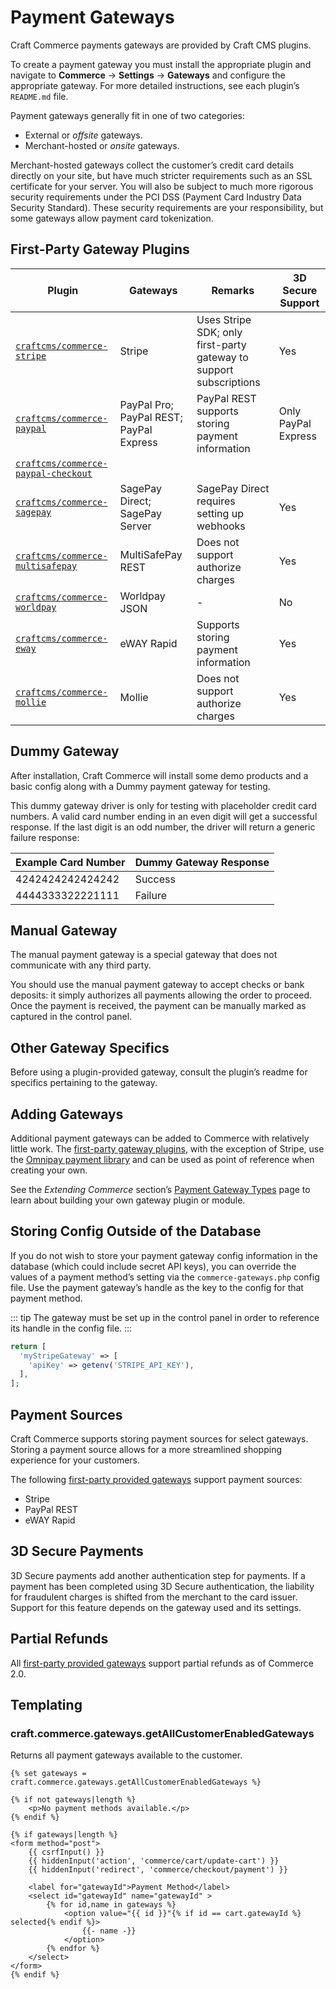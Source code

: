 # Payment Gateways

Craft Commerce payments gateways are provided by Craft CMS plugins.

To create a payment gateway you must install the appropriate plugin and navigate to **Commerce** → **Settings** → **Gateways** and configure the appropriate gateway. For more detailed instructions, see each plugin’s `README.md` file.

Payment gateways generally fit in one of two categories:

- External or _offsite_ gateways.
- Merchant-hosted or _onsite_ gateways.

Merchant-hosted gateways collect the customer’s credit card details directly on your site, but have much stricter requirements such as an SSL certificate for your server. You will also be subject to much more rigorous security requirements under the PCI DSS (Payment Card Industry Data Security Standard). These security requirements are your responsibility, but some gateways allow payment card tokenization.

## First-Party Gateway Plugins

| Plugin                                                                                      | Gateways                                | Remarks                                                            | 3D Secure Support   |
| ------------------------------------------------------------------------------------------- | --------------------------------------- | ------------------------------------------------------------------ | ------------------- |
| [`craftcms/commerce-stripe`](https://github.com/craftcms/commerce-stripe)                   | Stripe                                  | Uses Stripe SDK; only first-party gateway to support subscriptions | Yes                 |
| [`craftcms/commerce-paypal`](https://github.com/craftcms/commerce-paypal)                   | PayPal Pro; PayPal REST; PayPal Express | PayPal REST supports storing payment information                   | Only PayPal Express |
| [`craftcms/commerce-paypal-checkout`](https://github.com/craftcms/commerce-paypal-checkout) |                                         |                                                                    |                     |
| [`craftcms/commerce-sagepay`](https://github.com/craftcms/commerce-sagepay)                 | SagePay Direct; SagePay Server          | SagePay Direct requires setting up webhooks                        | Yes                 |
| [`craftcms/commerce-multisafepay`](https://github.com/craftcms/commerce-multisafepay)       | MultiSafePay REST                       | Does not support authorize charges                                 | Yes                 |
| [`craftcms/commerce-worldpay`](https://github.com/craftcms/commerce-worldpay)               | Worldpay JSON                           | -                                                                  | No                  |
| [`craftcms/commerce-eway`](https://github.com/craftcms/commerce-eway)                       | eWAY Rapid                              | Supports storing payment information                               | Yes                 |
| [`craftcms/commerce-mollie`](https://github.com/craftcms/commerce-mollie)                   | Mollie                                  | Does not support authorize charges                                 | Yes                 |

## Dummy Gateway

After installation, Craft Commerce will install some demo products and a basic config along with a Dummy payment gateway for testing.

This dummy gateway driver is only for testing with placeholder credit card numbers. A valid card number ending in an even digit will get a successful response. If the last digit is an odd number, the driver will return a generic failure response:

Example Card Number | Dummy Gateway Response
------------------- | ----------------------
4242424242424242  | <span class="text-green"> <check-mark class="inline" /> Success</span>
4444333322221111  | <span class="text-red"> <x-mark class="inline" /> Failure</span>

## Manual Gateway

The manual payment gateway is a special gateway that does not communicate with any third party.

You should use the manual payment gateway to accept checks or bank deposits: it simply authorizes all payments allowing the order to proceed. Once the payment is received, the payment can be manually marked as captured in the control panel.

## Other Gateway Specifics

Before using a plugin-provided gateway, consult the plugin’s readme for specifics pertaining to the gateway.

## Adding Gateways

Additional payment gateways can be added to Commerce with relatively little work. The [first-party gateway plugins](#first-party-gateway-plugins), with the exception of Stripe, use the [Omnipay payment library](https://github.com/craftcms/commerce-omnipay) and can be used as point of reference when creating your own.

See the _Extending Commerce_ section’s [Payment Gateway Types](extend/payment-gateway-types.md) page to learn about building your own gateway plugin or module.

## Storing Config Outside of the Database

If you do not wish to store your payment gateway config information in the database (which could include secret API keys), you can override the values of a payment method’s setting via the `commerce-gateways.php` config file. Use the payment gateway’s handle as the key to the config for that payment method.

::: tip
The gateway must be set up in the control panel in order to reference its handle in the config file.
:::

```php
return [
  'myStripeGateway' => [
    'apiKey' => getenv('STRIPE_API_KEY'),
  ],
];
```

## Payment Sources

Craft Commerce supports storing payment sources for select gateways. Storing a payment source allows for a more streamlined shopping experience for your customers.

The following [first-party provided gateways](#first-party-gateway-plugins) support payment sources:

- Stripe
- PayPal REST
- eWAY Rapid

## 3D Secure Payments

3D Secure payments add another authentication step for payments. If a payment has been completed using 3D Secure authentication, the liability for fraudulent charges is shifted from the merchant to the card issuer.
Support for this feature depends on the gateway used and its settings.

## Partial Refunds

All [first-party provided gateways](#first-party-gateway-plugins) support partial refunds as of Commerce 2.0.

## Templating

### craft.commerce.gateways.getAllCustomerEnabledGateways

Returns all payment gateways available to the customer.

```twig
{% set gateways = craft.commerce.gateways.getAllCustomerEnabledGateways %}

{% if not gateways|length %}
    <p>No payment methods available.</p>
{% endif %}

{% if gateways|length %}
<form method="post">
    {{ csrfInput() }}
    {{ hiddenInput('action', 'commerce/cart/update-cart') }}
    {{ hiddenInput('redirect', 'commerce/checkout/payment') }}

    <label for="gatewayId">Payment Method</label>
    <select id="gatewayId" name="gatewayId" >
        {% for id,name in gateways %}
            <option value="{{ id }}"{% if id == cart.gatewayId %} selected{% endif %}>
                {{- name -}}
            </option>
        {% endfor %}
    </select>
</form>
{% endif %}
```
